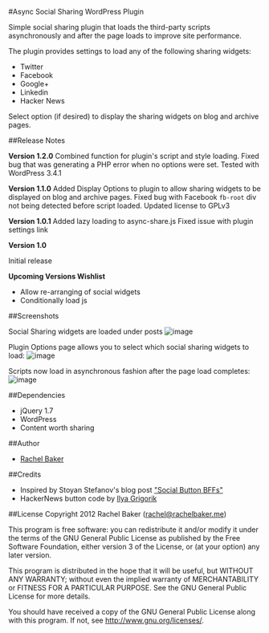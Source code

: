 #Async Social Sharing WordPress Plugin

Simple social sharing plugin that loads the third-party scripts asynchronously and after the page loads to improve site performance.

The plugin provides settings to load any of the following sharing widgets:

* Twitter
* Facebook
* Google+
* Linkedin
* Hacker News

Select option (if desired) to display the sharing widgets on blog and archive pages.

##Release Notes

__Version 1.2.0__
Combined function for plugin's script and style loading.
Fixed bug that was generating a PHP error when no options were set.
Tested with WordPress 3.4.1

__Version 1.1.0__
Added Display Options to plugin to allow sharing widgets to be displayed on blog and archive pages.
Fixed bug with Facebook `fb-root` div not being detected before script loaded.
Updated license to GPLv3

__Version 1.0.1__
Added lazy loading to async-share.js
Fixed issue with plugin settings link

__Version 1.0__

Initial release

__Upcoming Versions Wishlist__

*   Allow re-arranging of social widgets
*   Conditionally load js


##Screenshots

Social Sharing widgets are loaded under posts
![image](https://img.skitch.com/20120425-x5bnprr39qq39jf8mq9ems9ckf.png)

Plugin Options page allows you to select which social sharing widgets to load:
![image](https://img.skitch.com/20120502-apim6gwetaurc2c37a7aqdr2u.png)

Scripts now load in asynchronous fashion after the page load completes:
![image](https://img.skitch.com/20120501-ka4dr14y773262a6nfywxwwty6.png)

##Dependencies

*	jQuery 1.7
*	WordPress
*	Content worth sharing

##Author

- [Rachel Baker](http://rachelbaker.me)

##Credits
 * Inspired by Stoyan Stefanov's blog post ["Social Button BFFs"](http://www.phpied.com/social-button-bffs/)
 * HackerNews button code by [Ilya Grigorik](https://github.com/igrigorik/hackernews-button)

##License
Copyright 2012 Rachel Baker (rachel@rachelbaker.me)

This program is free software: you can redistribute it and/or modify it under the terms of the GNU General Public License as published by the Free Software Foundation, either version 3 of the License, or (at your option) any later version.

This program is distributed in the hope that it will be useful, but WITHOUT ANY WARRANTY; without even the implied warranty of MERCHANTABILITY or FITNESS FOR A PARTICULAR PURPOSE.  See the GNU General Public License for more details.

You should have received a copy of the GNU General Public License along with this program.  If not, see <http://www.gnu.org/licenses/>.

